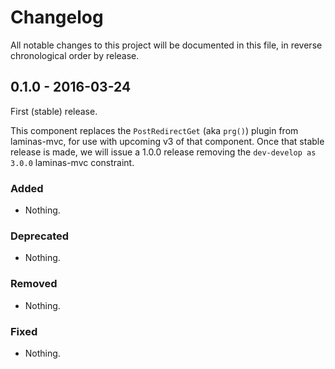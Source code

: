 # Changelog

All notable changes to this project will be documented in this file, in reverse chronological order by release.

## 0.1.0 - 2016-03-24

First (stable) release.

This component replaces the `PostRedirectGet` (aka `prg()`) plugin from
laminas-mvc, for use with upcoming v3 of that component. Once that stable release
is made, we will issue a 1.0.0 release removing the `dev-develop as 3.0.0`
laminas-mvc constraint.

### Added

- Nothing.

### Deprecated

- Nothing.

### Removed

- Nothing.

### Fixed

- Nothing.
